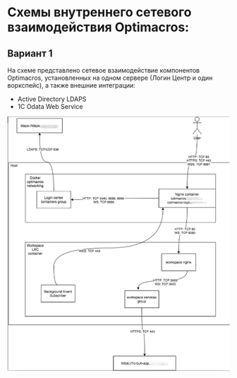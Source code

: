 # Схемы внутреннего сетевого взаимодействия Optimacros:

## Вариант 1

На схеме представлено сетевое взаимодействие компонентов Optimacros, 
установленных на одном сервере (Логин Центр и один воркспейс), 
а также внешние интеграции:

- Active Directory LDAPS
- 1C Odata Web Service

![](./pictures/serverNetworkSchema1.png)
